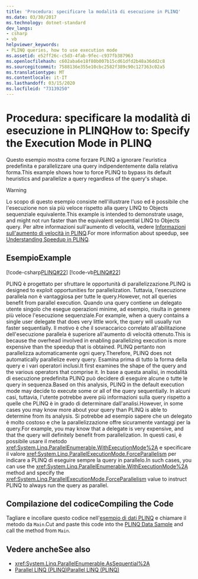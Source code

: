 ```yaml
---
title: 'Procedura: specificare la modalità di esecuzione in PLINQ'
ms.date: 03/30/2017
ms.technology: dotnet-standard
dev_langs:
- csharp
- vb
helpviewer_keywords:
- PLINQ queries, how to use execution mode
ms.assetid: e52ff26c-c5d3-4fab-9fec-c937fb387963
ms.openlocfilehash: c602aba6e18f80b007b15cd61dfd2b48a36dd2c8
ms.sourcegitcommit: 7588136e355e10cbc2582f389c90c127363c02a5
ms.translationtype: MT
ms.contentlocale: it-IT
ms.lasthandoff: 03/15/2020
ms.locfileid: "73139250"
---
```

# <a name="how-to-specify-the-execution-mode-in-plinq"></a><span data-ttu-id="f21c1-102">Procedura: specificare la modalità di esecuzione in PLINQ</span><span class="sxs-lookup"><span data-stu-id="f21c1-102">How to: Specify the Execution Mode in PLINQ</span></span>
<span data-ttu-id="f21c1-103">Questo esempio mostra come forzare PLINQ a ignorare l'euristica predefinita e parallelizzare una query indipendentemente dalla relativa forma.</span><span class="sxs-lookup"><span data-stu-id="f21c1-103">This example shows how to force PLINQ to bypass its default heuristics and parallelize a query regardless of the query's shape.</span></span>  
  
> [!WARNING]
> <span data-ttu-id="f21c1-104">Lo scopo di questo esempio consiste nell'illustrare l'uso ed è possibile che l'esecuzione non sia più veloce rispetto alla query LINQ to Objects sequenziale equivalente.</span><span class="sxs-lookup"><span data-stu-id="f21c1-104">This example is intended to demonstrate usage, and might not run faster than the equivalent sequential LINQ to Objects query.</span></span> <span data-ttu-id="f21c1-105">Per altre informazioni sull'aumento di velocità, vedere [Informazioni sull'aumento di velocità in PLINQ](../../../docs/standard/parallel-programming/understanding-speedup-in-plinq.md).</span><span class="sxs-lookup"><span data-stu-id="f21c1-105">For more information about speedup, see [Understanding Speedup in PLINQ](../../../docs/standard/parallel-programming/understanding-speedup-in-plinq.md).</span></span>  
  
## <a name="example"></a><span data-ttu-id="f21c1-106">Esempio</span><span class="sxs-lookup"><span data-stu-id="f21c1-106">Example</span></span>  
 [!code-csharp[PLINQ#22](../../../samples/snippets/csharp/VS_Snippets_Misc/plinq/cs/plinqsamples.cs#22)]
 [!code-vb[PLINQ#22](../../../samples/snippets/visualbasic/VS_Snippets_Misc/plinq/vb/plinqsnippets1.vb#22)]  
  
 <span data-ttu-id="f21c1-107">PLINQ è progettato per sfruttare le opportunità di parallelizzazione.</span><span class="sxs-lookup"><span data-stu-id="f21c1-107">PLINQ is designed to exploit opportunities for parallelization.</span></span> <span data-ttu-id="f21c1-108">Tuttavia, l'esecuzione parallela non è vantaggiosa per tutte le query.</span><span class="sxs-lookup"><span data-stu-id="f21c1-108">However, not all queries benefit from parallel execution.</span></span> <span data-ttu-id="f21c1-109">Quando una query contiene un delegato utente singolo che esegue operazioni minime, ad esempio, risulta in genere più veloce l'esecuzione sequenziale.</span><span class="sxs-lookup"><span data-stu-id="f21c1-109">For example, when a query contains a single user delegate that does very little work, the query will usually run faster sequentially.</span></span> <span data-ttu-id="f21c1-110">Il motivo è che il sovraccarico correlato all'abilitazione dell'esecuzione parallela è superiore all'aumento di velocità ottenuto.</span><span class="sxs-lookup"><span data-stu-id="f21c1-110">This is because the overhead involved in enabling parallelizing execution is more expensive than the speedup that is obtained.</span></span> <span data-ttu-id="f21c1-111">PLINQ pertanto non parallelizza automaticamente ogni query.</span><span class="sxs-lookup"><span data-stu-id="f21c1-111">Therefore, PLINQ does not automatically parallelize every query.</span></span> <span data-ttu-id="f21c1-112">Esamina prima di tutto la forma della query e i vari operatori inclusi.</span><span class="sxs-lookup"><span data-stu-id="f21c1-112">It first examines the shape of the query and the various operators that comprise it.</span></span> <span data-ttu-id="f21c1-113">In base a questa analisi, in modalità di esecuzione predefinita PLINQ può decidere di eseguire alcune o tutte le query in sequenza.</span><span class="sxs-lookup"><span data-stu-id="f21c1-113">Based on this analysis, PLINQ in the default execution mode may decide to execute some or all of the query sequentially.</span></span> <span data-ttu-id="f21c1-114">In alcuni casi, tuttavia, l'utente potrebbe avere più informazioni sulla query rispetto a quelle che PLINQ è in grado di determinare dall'analisi.</span><span class="sxs-lookup"><span data-stu-id="f21c1-114">However, in some cases you may know more about your query than PLINQ is able to determine from its analysis.</span></span> <span data-ttu-id="f21c1-115">Si potrebbe ad esempio sapere che un delegato è molto costoso e che la parallelizzazione offre sicuramente vantaggi per la query.</span><span class="sxs-lookup"><span data-stu-id="f21c1-115">For example, you may know that a delegate is very expensive, and that the query will definitely benefit from parallelization.</span></span> <span data-ttu-id="f21c1-116">In questi casi, è possibile usare il metodo <xref:System.Linq.ParallelEnumerable.WithExecutionMode%2A> e specificare il valore <xref:System.Linq.ParallelExecutionMode.ForceParallelism> per indicare a PLINQ di eseguire sempre la query in parallelo.</span><span class="sxs-lookup"><span data-stu-id="f21c1-116">In such cases, you can use the <xref:System.Linq.ParallelEnumerable.WithExecutionMode%2A> method and specify the <xref:System.Linq.ParallelExecutionMode.ForceParallelism> value to instruct PLINQ to always run the query as parallel.</span></span>  
  
## <a name="compiling-the-code"></a><span data-ttu-id="f21c1-117">Compilazione del codice</span><span class="sxs-lookup"><span data-stu-id="f21c1-117">Compiling the Code</span></span>  
 <span data-ttu-id="f21c1-118">Tagliare e incollare questo codice nell'[esempio di dati PLINQ](../../../docs/standard/parallel-programming/plinq-data-sample.md) e chiamare il metodo da `Main`.</span><span class="sxs-lookup"><span data-stu-id="f21c1-118">Cut and paste this code into the [PLINQ Data Sample](../../../docs/standard/parallel-programming/plinq-data-sample.md) and call the method from `Main`.</span></span>  
  
## <a name="see-also"></a><span data-ttu-id="f21c1-119">Vedere anche</span><span class="sxs-lookup"><span data-stu-id="f21c1-119">See also</span></span>

- <xref:System.Linq.ParallelEnumerable.AsSequential%2A>
- [<span data-ttu-id="f21c1-120">Parallel LINQ (PLINQ)</span><span class="sxs-lookup"><span data-stu-id="f21c1-120">Parallel LINQ (PLINQ)</span></span>](../../../docs/standard/parallel-programming/parallel-linq-plinq.md)
